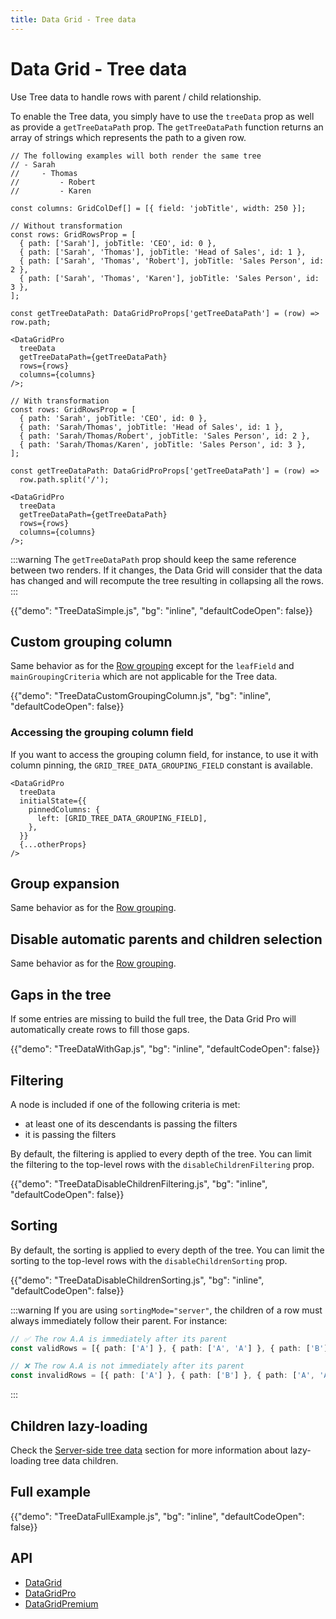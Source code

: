 ```yaml
---
title: Data Grid - Tree data
---
```


# Data Grid - Tree data [<span class="plan-pro"></span>](/x/introduction/licensing/#pro-plan 'Pro plan')

<p class="description">Use Tree data to handle rows with parent / child relationship.</p>

To enable the Tree data, you simply have to use the `treeData` prop as well as provide a `getTreeDataPath` prop.
The `getTreeDataPath` function returns an array of strings which represents the path to a given row.

```tsx
// The following examples will both render the same tree
// - Sarah
//     - Thomas
//         - Robert
//         - Karen

const columns: GridColDef[] = [{ field: 'jobTitle', width: 250 }];

// Without transformation
const rows: GridRowsProp = [
  { path: ['Sarah'], jobTitle: 'CEO', id: 0 },
  { path: ['Sarah', 'Thomas'], jobTitle: 'Head of Sales', id: 1 },
  { path: ['Sarah', 'Thomas', 'Robert'], jobTitle: 'Sales Person', id: 2 },
  { path: ['Sarah', 'Thomas', 'Karen'], jobTitle: 'Sales Person', id: 3 },
];

const getTreeDataPath: DataGridProProps['getTreeDataPath'] = (row) => row.path;

<DataGridPro
  treeData
  getTreeDataPath={getTreeDataPath}
  rows={rows}
  columns={columns}
/>;

// With transformation
const rows: GridRowsProp = [
  { path: 'Sarah', jobTitle: 'CEO', id: 0 },
  { path: 'Sarah/Thomas', jobTitle: 'Head of Sales', id: 1 },
  { path: 'Sarah/Thomas/Robert', jobTitle: 'Sales Person', id: 2 },
  { path: 'Sarah/Thomas/Karen', jobTitle: 'Sales Person', id: 3 },
];

const getTreeDataPath: DataGridProProps['getTreeDataPath'] = (row) =>
  row.path.split('/');

<DataGridPro
  treeData
  getTreeDataPath={getTreeDataPath}
  rows={rows}
  columns={columns}
/>;
```

:::warning
The `getTreeDataPath` prop should keep the same reference between two renders.
If it changes, the Data Grid will consider that the data has changed and will recompute the tree resulting in collapsing all the rows.
:::

{{"demo": "TreeDataSimple.js", "bg": "inline", "defaultCodeOpen": false}}

## Custom grouping column

Same behavior as for the [Row grouping](/x/react-data-grid/row-grouping/#grouping-columns) except for the `leafField` and `mainGroupingCriteria` which are not applicable for the Tree data.

{{"demo": "TreeDataCustomGroupingColumn.js", "bg": "inline", "defaultCodeOpen": false}}

### Accessing the grouping column field

If you want to access the grouping column field, for instance, to use it with column pinning, the `GRID_TREE_DATA_GROUPING_FIELD` constant is available.

```tsx
<DataGridPro
  treeData
  initialState={{
    pinnedColumns: {
      left: [GRID_TREE_DATA_GROUPING_FIELD],
    },
  }}
  {...otherProps}
/>
```

## Group expansion

Same behavior as for the [Row grouping](/x/react-data-grid/row-grouping/#group-expansion).

## Disable automatic parents and children selection

Same behavior as for the [Row grouping](/x/react-data-grid/row-grouping/#automatic-parents-and-children-selection).

## Gaps in the tree

If some entries are missing to build the full tree, the Data Grid Pro will automatically create rows to fill those gaps.

{{"demo": "TreeDataWithGap.js", "bg": "inline", "defaultCodeOpen": false}}

## Filtering

A node is included if one of the following criteria is met:

- at least one of its descendants is passing the filters
- it is passing the filters

By default, the filtering is applied to every depth of the tree.
You can limit the filtering to the top-level rows with the `disableChildrenFiltering` prop.

{{"demo": "TreeDataDisableChildrenFiltering.js", "bg": "inline", "defaultCodeOpen": false}}

## Sorting

By default, the sorting is applied to every depth of the tree.
You can limit the sorting to the top-level rows with the `disableChildrenSorting` prop.

{{"demo": "TreeDataDisableChildrenSorting.js", "bg": "inline", "defaultCodeOpen": false}}

:::warning
If you are using `sortingMode="server"`, the children of a row must always immediately follow their parent.
For instance:

```ts
// ✅ The row A.A is immediately after its parent
const validRows = [{ path: ['A'] }, { path: ['A', 'A'] }, { path: ['B'] }];

// ❌ The row A.A is not immediately after its parent
const invalidRows = [{ path: ['A'] }, { path: ['B'] }, { path: ['A', 'A'] }];
```

:::

## Children lazy-loading

Check the [Server-side tree data](/x/react-data-grid/server-side-data/tree-data/) section for more information about lazy-loading tree data children.

## Full example

{{"demo": "TreeDataFullExample.js", "bg": "inline", "defaultCodeOpen": false}}

## API

- [DataGrid](/x/api/data-grid/data-grid/)
- [DataGridPro](/x/api/data-grid/data-grid-pro/)
- [DataGridPremium](/x/api/data-grid/data-grid-premium/)
